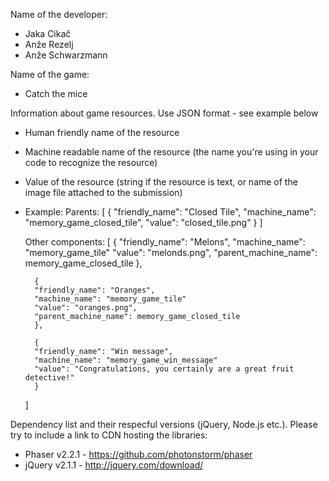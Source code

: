 Name of the developer:
- Jaka Cikač
- Anže Rezelj
- Anže Schwarzmann

Name of the game:
- Catch the mice

Information about game resources. Use JSON format - see example below
- Human friendly name of the resource
- Machine readable name of the resource (the name you're using in your code to recognize the resource)
- Value of the resource (string if the resource is text, or name of the image file attached to the submission)
- Example:
    Parents:
    [
        { 
        "friendly_name": "Closed Tile",
        "machine_name": "memory_game_closed_tile",
        "value": "closed_tile.png"
        }
    ]

    Other components:
    [
        { 
        "friendly_name": "Melons",
        "machine_name": "memory_game_tile"
        "value": "melonds.png",
        "parent_machine_name": memory_game_closed_tile 
        },

        { 
        "friendly_name": "Oranges",
        "machine_name": "memory_game_tile"
        "value": "oranges.png",
        "parent_machine_name": memory_game_closed_tile 
        },

        { 
        "friendly_name": "Win message",
        "machine_name": "memory_game_win_message"
        "value": "Congratulations, you certainly are a great fruit detective!"
        }
    ]

Dependency list and their respecful versions (jQuery, Node.js etc.). Please try to include a link to CDN hosting the libraries:
- Phaser v2.2.1 - https://github.com/photonstorm/phaser
- jQuery v2.1.1 - http://jquery.com/download/